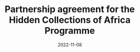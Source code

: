 ---
title: Partnership agreement for the Hidden Collections of Africa Programme
image: /assets/images/shane-rounce-DNkoNXQti3c-unsplash.webp
background: /assets/images/shane-rounce-DNkoNXQti3c-unsplash.webp
date: 2022-11-08
tags: news
layout: redirect
class: cenl
link_to: https://www.cenl.org/partnership-agreement-for-the-hidden-collections-of-africa-programme/
---